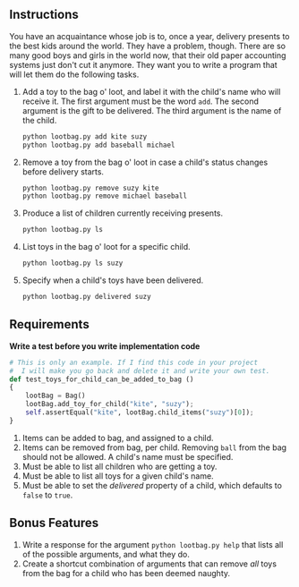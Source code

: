## Instructions

You have an acquaintance whose job is to, once a year, delivery presents to the best kids around the world. They have a problem, though. There are so many good boys and girls in the world now, that their old paper accounting systems just don't cut it anymore. They want you to write a program that will let them do the following tasks.

1. Add a toy to the bag o' loot, and label it with the child's name who will receive it. The first argument must be the word `add`. The second argument is the gift to be delivered. The third argument is the name of the child.

    ```bash
    python lootbag.py add kite suzy
    python lootbag.py add baseball michael
    ```

1. Remove a toy from the bag o' loot in case a child's status changes before delivery starts.

    ```bash
    python lootbag.py remove suzy kite
    python lootbag.py remove michael baseball
    ```

1. Produce a list of children currently receiving presents.

    ```bash
    python lootbag.py ls
    ```

1. List toys in the bag o' loot for a specific child.

    ```bash
    python lootbag.py ls suzy
    ```

1. Specify when a child's toys have been delivered.

    ```bash
    python lootbag.py delivered suzy
    ```


## Requirements

**Write a test before you write implementation code**

```python
# This is only an example. If I find this code in your project
#  I will make you go back and delete it and write your own test.
def test_toys_for_child_can_be_added_to_bag ()
{
    lootBag = Bag()
    lootBag.add_toy_for_child("kite", "suzy");
    self.assertEqual("kite", lootBag.child_items("suzy")[0]);
}
```

1. Items can be added to bag, and assigned to a child.
1. Items can be removed from bag, per child. Removing `ball` from the bag should not be allowed. A child's name must be specified.
1. Must be able to list all children who are getting a toy.
1. Must be able to list all toys for a given child's name.
1. Must be able to set the *delivered* property of a child, which defaults to `false` to `true`.

## Bonus Features

1. Write a response for the argument `python lootbag.py help` that lists all of the possible arguments, and what they do.
1. Create a shortcut combination of arguments that can remove *all* toys from the bag for a child who has been deemed naughty.
